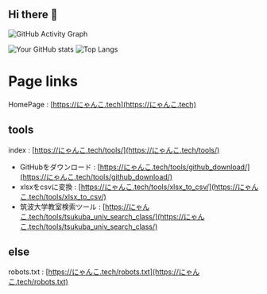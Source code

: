 ## Hi there 👋

<!--
**ak-2302/ak-2302** is a ✨ _special_ ✨ repository because its `README.md` (this file) appears on your GitHub profile.

Here are some ideas to get you started:

- 🔭 I’m currently working on ...
- 🌱 I’m currently learning ...
- 👯 I’m looking to collaborate on ...
- 🤔 I’m looking for help with ...
- 💬 Ask me about ...
- 📫 How to reach me: ...
- 😄 Pronouns: ...
- ⚡ Fun fact: ...
-->
![GitHub Activity Graph](https://github-readme-activity-graph.vercel.app/graph?username=ak-2302&theme=tokyo-night)

![Your GitHub stats](https://github-readme-stats.vercel.app/api?username=ak-2302&show_icons=true&theme=tokyonight) ![Top Langs](https://github-readme-stats.vercel.app/api/top-langs/?username=ak-2302&layout=compact)


# Page links
HomePage : [https://にゃんこ.tech](https://にゃんこ.tech)
## tools
index : [https://にゃんこ.tech/tools/](https://にゃんこ.tech/tools/)
* GitHubをダウンロード : [https://にゃんこ.tech/tools/github_download/](https://にゃんこ.tech/tools/github_download/)
* xlsxをcsvに変換 : [https://にゃんこ.tech/tools/xlsx_to_csv/](https://にゃんこ.tech/tools/xlsx_to_csv/)
* 筑波大学教室検索ツール : [https://にゃんこ.tech/tools/tsukuba_univ_search_class/](https://にゃんこ.tech/tools/tsukuba_univ_search_class/)


## else
robots.txt : [https://にゃんこ.tech/robots.txt](https://にゃんこ.tech/robots.txt)